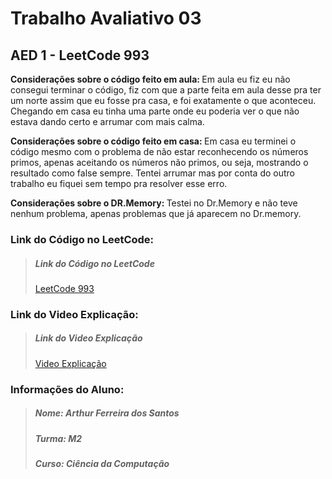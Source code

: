 <h1>Trabalho Avaliativo 03</h1>
<h2>AED 1 - LeetCode 993</h2>

<strong>Considerações sobre o código feito em aula: </strong>Em aula eu fiz eu não consegui terminar o código, fiz com que a parte feita em aula desse pra ter um norte assim que eu fosse pra casa,
e foi exatamente o que aconteceu. Chegando em casa eu tinha uma parte onde eu poderia ver o que não estava dando certo e arrumar com mais calma.

<strong>Considerações sobre o código feito em casa: </strong>Em casa eu terminei o código mesmo com o problema de não estar reconhecendo os números primos, apenas aceitando os números não primos,
ou seja, mostrando o resultado como false sempre. Tentei arrumar mas por conta do outro trabalho eu fiquei sem tempo pra resolver esse erro.

<strong>Considerações sobre o DR.Memory: </strong>Testei no Dr.Memory e não teve nenhum problema, apenas problemas que já aparecem no Dr.memory. 

<h3>Link do Código no LeetCode: </h3>
<blockquote><h5>Link do Código no LeetCode</h4>
<a href="https://leetcode.com/problems/cousins-in-binary-tree/">LeetCode 993</a></blockquote> 

<h3>Link do Video Explicação: </h3>
<blockquote><h5>Link do Video Explicação</h4>
<a href="https://drive.google.com/file/d/18E0qRsH8DesR238Ivp4m2gFWFdDhm0fZ/view?usp=sharing">Video Explicação</a></blockquote> 

<h3>Informações do Aluno: </h3>
<blockquote><h5>Nome: Arthur Ferreira dos Santos</h4>
<h5>Turma: M2</h4>
<h5>Curso: Ciência da Computação</h4></blockquote>
